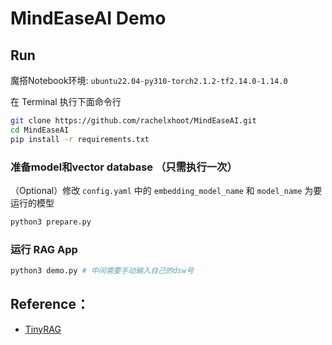 # MindEaseAI Demo

## Run
魔搭Notebook环境: `ubuntu22.04-py310-torch2.1.2-tf2.14.0-1.14.0`

在 Terminal 执行下面命令行
```bash
git clone https://github.com/rachelxhoot/MindEaseAI.git
cd MindEaseAI
pip install -r requirements.txt
```

### 准备model和vector database （只需执行一次）
（Optional）修改 `config.yaml` 中的 `embedding_model_name` 和 `model_name` 为要运行的模型
```bash
python3 prepare.py
```

### 运行 RAG App
```bash
python3 demo.py # 中间需要手动输入自己的dsw号
```

## Reference：
- [TinyRAG](https://github.com/datawhalechina/tiny-universe/tree/main/content/TinyRAG)